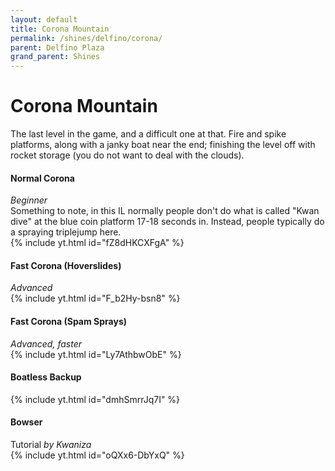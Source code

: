 ```yaml
---
layout: default 
title: Corona Mountain
permalink: /shines/delfino/corona/
parent: Delfino Plaza
grand_parent: Shines
---
```

# Corona Mountain
The last level in the game, and a difficult one at that. Fire and spike platforms, along with a janky boat near the end; finishing the level off with rocket storage (you do not want to deal with the clouds).  

#### Normal Corona 
*Beginner*  
Something to note, in this IL normally people don't do what is called "Kwan dive" at the blue coin platform 17-18 seconds in. Instead, people typically do a spraying triplejump here.  
{% include yt.html id="fZ8dHKCXFgA" %}  

#### Fast Corona (Hoverslides)
*Advanced*  
{% include yt.html id="F_b2Hy-bsn8" %}  

#### Fast Corona (Spam Sprays)
*Advanced, faster*  
{% include yt.html id="Ly7AthbwObE" %}  

#### Boatless Backup  
{% include yt.html id="dmhSmrrJq7I" %}  

#### Bowser
Tutorial *by Kwaniza*  
{% include yt.html id="oQXx6-DbYxQ" %}  
